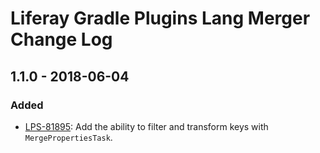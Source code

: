 # Liferay Gradle Plugins Lang Merger Change Log

## 1.1.0 - 2018-06-04

### Added
- [LPS-81895]: Add the ability to filter and transform keys with
`MergePropertiesTask`.

[LPS-81895]: https://issues.liferay.com/browse/LPS-81895
